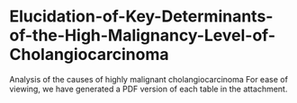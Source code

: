 # Elucidation-of-Key-Determinants-of-the-High-Malignancy-Level-of-Cholangiocarcinoma
Analysis of the causes of highly malignant cholangiocarcinoma
  For ease of viewing, we have generated a PDF version of each table in the attachment.
